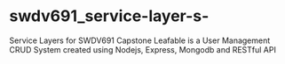 # swdv691_service-layer-s-
Service Layers for SWDV691 Capstone  Leafable is a User Management CRUD System created using Nodejs, Express, Mongodb and RESTful API
